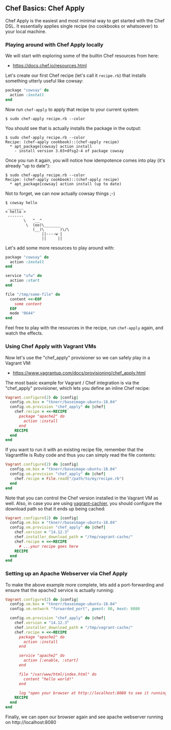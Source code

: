 
## Chef Basics: Chef Apply

Chef Apply is the easiest and most minimal way to get started with the Chef DSL.
It essentially applies single recipe (no cookbooks or whatsoever) to your local machine.

### Playing around with Chef Apply locally

We will start with exploring some of the builtin Chef resources from here:

 * https://docs.chef.io/resources.html

Let's create our first Chef recipe (let's call it `recipe.rb`) that installs something
utterly useful like cowsay:
```ruby
package "cowsay" do
  action :install
end
```

Now run `chef-apply` to apply that recipe to your current system:
```
$ sudo chef-apply recipe.rb --color
```

You should see that is actually installs the package in the output:
```
$ sudo chef-apply recipe.rb --color
Recipe: (chef-apply cookbook)::(chef-apply recipe)
  * apt_package[cowsay] action install
    - install version 3.03+dfsg2-4 of package cowsay
```

Once you run it again, you will notice how idempotence comes into play
(it's already "up to date"):
```
$ sudo chef-apply recipe.rb --color
Recipe: (chef-apply cookbook)::(chef-apply recipe)
  * apt_package[cowsay] action install (up to date)
```

Not to forget, we can now actually cowsay things ;-)
```
$ cowsay hello
 _______
< hello >
 -------
        \   ^__^
         \  (oo)\_______
            (__)\       )\/\
                ||----w |
                ||     ||
```

Let's add some more resources to play around with:
```ruby
package "cowsay" do
  action :install
end

service "ufw" do
  action :start
end

file "/tmp/some-file" do
  content <<~EOF
    some content
  EOF
  mode "0644"
end
```

Feel free to play with the resources in the recipe, run `chef-apply` again,
and watch the effects.


### Using Chef Apply with Vagrant VMs

Now let's use the "chef_apply" provisioner so we can safely play in a Vagrant VM:

* https://www.vagrantup.com/docs/provisioning/chef_apply.html


The most basic example for Vagrant / Chef integration is via the "chef_apply" provisioner,
which lets you define an inline Chef recipe:
```ruby
Vagrant.configure(2) do |config|
  config.vm.box = "tknerr/baseimage-ubuntu-18.04"
  config.vm.provision "chef_apply" do |chef|
    chef.recipe = <<~RECIPE
      package "apache2" do
        action :install
      end
    RECIPE
  end
end
```

If you want to run it with an existing recipe file, remember that the Vagrantfile is Ruby code
and thus you can simply read the file contents:
```ruby
Vagrant.configure(2) do |config|
  config.vm.box = "tknerr/baseimage-ubuntu-18.04"
  config.vm.provision "chef_apply" do |chef|
    chef.recipe = File.read("/path/to/my/recipe.rb")
  end
end
```

Note that you can control the Chef version installed in the Vagrant VM as well.
Also, in case you are using [vagrant-cachier](https://github.com/fgrehm/vagrant-cachier),
you should configure the download path so that it ends up being cached:
```ruby
Vagrant.configure(2) do |config|
  config.vm.box = "tknerr/baseimage-ubuntu-18.04"
  config.vm.provision "chef_apply" do |chef|
    chef.version = "14.12.3"
    chef.installer_download_path = "/tmp/vagrant-cache/"
    chef.recipe = <<~RECIPE
      # ...your recipe goes here
    RECIPE
  end
end
```

### Setting up an Apache Webserver via Chef Apply

To make the above example more complete, lets add a port-forwarding and ensure that the apache2 service is actually running:
```ruby
Vagrant.configure(2) do |config|
  config.vm.box = "tknerr/baseimage-ubuntu-18.04"
  config.vm.network "forwarded_port", guest: 80, host: 8080

  config.vm.provision "chef_apply" do |chef|
    chef.version = "14.12.3"
    chef.installer_download_path = "/tmp/vagrant-cache/"
    chef.recipe = <<~RECIPE
      package "apache2" do
        action :install
      end

      service "apache2" do
        action [:enable, :start]
      end

      file "/var/www/html/index.html" do
        content "hello world!"
      end

      log "open your browser at http://localhost:8080 to see it running"
    RECIPE
  end
end
```

Finally, we can open our browser again and see apache webserver running on http://localhost:8080
